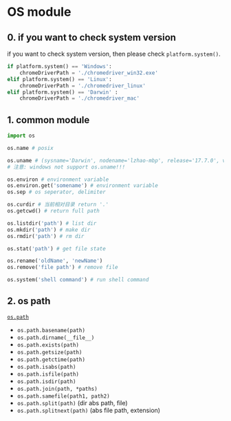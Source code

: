 # OS module

## 0. if you want to check system version

if you want to check system version, then please check `platform.system()`. 

```python
if platform.system() == 'Windows':
    chromeDriverPath = './chromedriver_win32.exe'
elif platform.system() == 'Linux':
    chromeDriverPath = './chromedriver_linux'
elif platform.system() == 'Darwin' :
    chromeDriverPath = './chromedriver_mac'
```

## 1. common module

```python
import os

os.name # posix

os.uname # (sysname='Darwin', nodename='lzhao-mbp', release='17.7.0', version='Darwin Kernel Version 17.7.0: Thu Jun 21 22:53:14 PDT 2018; root:xnu-4570.71.2~1/RELEASE_X86_64', machine='x86_64')
# 注意: windows not support os.uname!!!

os.environ # environment variable
os.environ.get('somename') # environment variable
os.sep # os seperator, delimiter

os.curdir # 当前相对目录 return '.'
os.getcwd() # return full path

os.listdir('path') # list dir
os.mkdir('path') # make dir
os.rmdir('path') # rm dir

os.stat('path') # get file state

os.rename('oldName', 'newName')
os.remove('file path') # remove file

os.system('shell command') # run shell command
```

## 2. os path

[`os.path`](https://docs.python.org/3/library/os.path.html)

*   `os.path.basename(path)`
*   `os.path.dirname(__file__)`
*   `os.path.exists(path)`
*   `os.path.getsize(path)`
*   `os.path.getctime(path)`
*   `os.path.isabs(path)`
*   `os.path.isfile(path)`
*   `os.path.isdir(path)`
*   `os.path.join(path, *paths)`
*   `os.path.samefile(path1, path2)`
*   `os.path.split(path)` (dir abs path, file)
*   `os.path.splitnext(path)` (abs file path, extension)